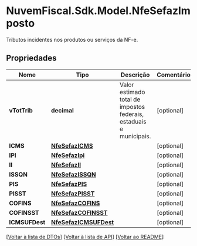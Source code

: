 # NuvemFiscal.Sdk.Model.NfeSefazImposto
Tributos incidentes nos produtos ou serviços da NF-e.

## Propriedades

Nome | Tipo | Descrição | Comentários
------------ | ------------- | ------------- | -------------
**vTotTrib** | **decimal** | Valor estimado total de impostos federais, estaduais e municipais. | [optional] 
**ICMS** | [**NfeSefazICMS**](NfeSefazICMS.md) |  | [optional] 
**IPI** | [**NfeSefazIpi**](NfeSefazIpi.md) |  | [optional] 
**II** | [**NfeSefazII**](NfeSefazII.md) |  | [optional] 
**ISSQN** | [**NfeSefazISSQN**](NfeSefazISSQN.md) |  | [optional] 
**PIS** | [**NfeSefazPIS**](NfeSefazPIS.md) |  | [optional] 
**PISST** | [**NfeSefazPISST**](NfeSefazPISST.md) |  | [optional] 
**COFINS** | [**NfeSefazCOFINS**](NfeSefazCOFINS.md) |  | [optional] 
**COFINSST** | [**NfeSefazCOFINSST**](NfeSefazCOFINSST.md) |  | [optional] 
**ICMSUFDest** | [**NfeSefazICMSUFDest**](NfeSefazICMSUFDest.md) |  | [optional] 

[[Voltar à lista de DTOs]](../README.md#documentation-for-models) [[Voltar à lista de API]](../README.md#documentation-for-api-endpoints) [[Voltar ao README]](../README.md)

